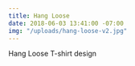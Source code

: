 ```yaml
---
title: Hang Loose
date: 2018-06-03 13:41:00 -07:00
img: "/uploads/hang-loose-v2.jpg"
---
```


Hang Loose T-shirt design
